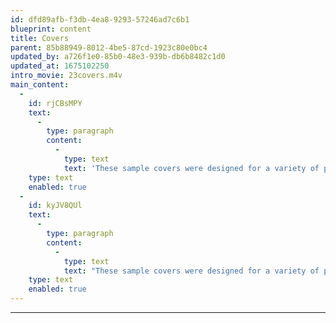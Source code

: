 ```yaml
---
id: dfd89afb-f3db-4ea8-9293-57246ad7c6b1
blueprint: content
title: Covers
parent: 85b88949-8012-4be5-87cd-1923c80e0bc4
updated_by: a726f1e0-85b0-48e3-939b-db6b8482c1d0
updated_at: 1675102250
intro_movie: 23covers.m4v
main_content:
  -
    id: rjCBsMPY
    text:
      -
        type: paragraph
        content:
          -
            type: text
            text: 'These sample covers were designed for a variety of published books, magazines, brochures, and other printed matter. '
    type: text
    enabled: true
  -
    id: kyJV8QUl
    text:
      -
        type: paragraph
        content:
          -
            type: text
            text: "These sample covers were designed for a variety of published books, magazines, brochures, and other printed matter.\_These projects started during the early part of Tom’s career\_(since 1968)\_and continued throughout his career as a practical designer\_while teaching as part of his freelance design work, especially for Houghton Mifflin Publishers in Boston, MA."
    type: text
    enabled: true
---
```

---
